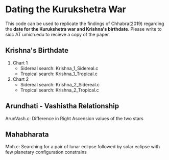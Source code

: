 # Dating the Kurukshetra War

This code can be used to replicate the findings of Chhabra(2019) regarding the **date for the Kurukshetra war and Krishna's birthdate**. Please write to sidc AT umich.edu to recieve a copy of the paper. 

## Krishna's Birthdate

1. Chart 1
   - Sidereal search: Krishna_1_Sidereal.c
   - Tropical search: Krishna_1_Tropical.c
2. Chart 2
   - Sidereal search: Krishna_2_Sidereal.c
   - Tropical search: Krishna_2_Tropical.c

## Arundhati - Vashistha Relationship
  
  ArunVash.c: Difference in Right Ascension values of the two stars

## Mahabharata

  Mbh.c: Searching for a pair of lunar eclipse followed by solar eclipse with few planetary configuration constrains


